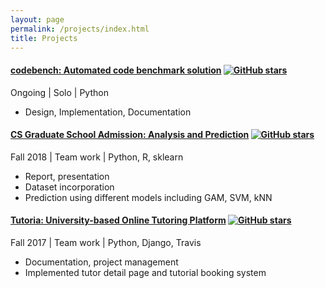 ```yaml
---
layout: page
permalink: /projects/index.html
title: Projects
---
```

#### [codebench: Automated code benchmark solution](https://github.com/li-boxuan/codebench) [![GitHub stars](https://img.shields.io/github/stars/li-boxuan/codebench.svg?style=social&label=Star)](https://github.com/li-boxuan/codebench)

Ongoing | Solo | Python
- Design, Implementation, Documentation

#### [CS Graduate School Admission: Analysis and Prediction](https://github.com/JRChow/cs-grad-school-admission) [![GitHub stars](https://img.shields.io/github/stars/JRChow/cs-grad-school-admission.svg?style=social&label=Star)](https://github.com/JRChow/cs-grad-school-admission)

Fall 2018 | Team work | Python, R, sklearn
- Report, presentation
- Dataset incorporation
- Prediction using different models including GAM, SVM, kNN

#### [Tutoria: University-based Online Tutoring Platform](https://github.com/li-boxuan/tutoria) [![GitHub stars](https://img.shields.io/github/stars/li-boxuan/tutoria.svg?style=social&label=Star)](https://github.com/li-boxuan/tutoria)

Fall 2017 | Team work | Python, Django, Travis
- Documentation, project management
- Implemented tutor detail page and tutorial booking system

